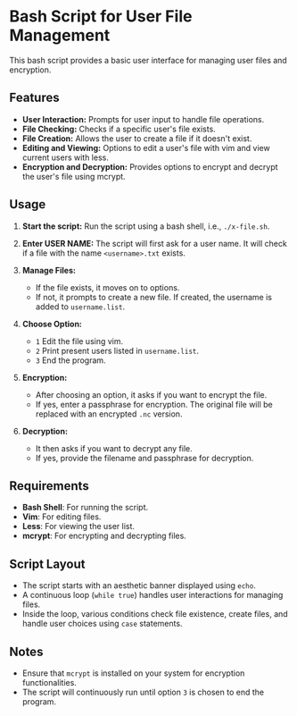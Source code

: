 # Bash Script for User File Management

This bash script provides a basic user interface for managing user files and encryption.

## Features

- **User Interaction:** Prompts for user input to handle file operations.
- **File Checking:** Checks if a specific user's file exists.
- **File Creation:** Allows the user to create a file if it doesn't exist.
- **Editing and Viewing:** Options to edit a user's file with vim and view current users with less.
- **Encryption and Decryption:** Provides options to encrypt and decrypt the user's file using mcrypt.

## Usage

1. **Start the script:**
   Run the script using a bash shell, i.e., `./x-file.sh`.

2. **Enter USER NAME:**
   The script will first ask for a user name. It will check if a file with the name `<username>.txt` exists.

3. **Manage Files:**
   - If the file exists, it moves on to options.
   - If not, it prompts to create a new file. If created, the username is added to `username.list`.

4. **Choose Option:**
   - `1` Edit the file using vim.
   - `2` Print present users listed in `username.list`.
   - `3` End the program.

5. **Encryption:**
   - After choosing an option, it asks if you want to encrypt the file.
   - If yes, enter a passphrase for encryption. The original file will be replaced with an encrypted `.nc` version.

6. **Decryption:**
   - It then asks if you want to decrypt any file. 
   - If yes, provide the filename and passphrase for decryption.

## Requirements

- **Bash Shell**: For running the script.
- **Vim**: For editing files.
- **Less**: For viewing the user list.
- **mcrypt**: For encrypting and decrypting files.

## Script Layout

- The script starts with an aesthetic banner displayed using `echo`.
- A continuous loop (`while true`) handles user interactions for managing files.
- Inside the loop, various conditions check file existence, create files, and handle user choices using `case` statements.

## Notes

- Ensure that `mcrypt` is installed on your system for encryption functionalities.
- The script will continuously run until option `3` is chosen to end the program.
